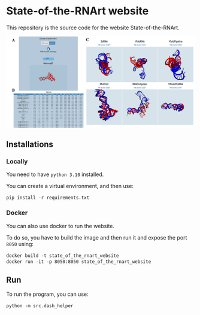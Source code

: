 # State-of-the-RNArt website

This repository is the source code for the website State-of-the-RNArt. 

![State-of-the-RNArt website](img/screenshot_website.png)

## Installations


### Locally
You need to have `python 3.10` installed. 

You can create a virtual environment, and then use:
```
pip install -r requirements.txt
```

### Docker
You can also use docker to run the website.

To do so, you have to build the image and then run it and expose the port `8050` using:

```
docker build -t state_of_the_rnart_website
docker run -it -p 8050:8050 state_of_the_rnart_website
```


## Run

To run the program, you can use:

```
python -m src.dash_helper
```
